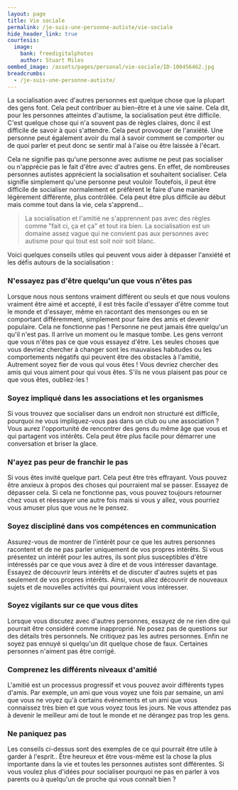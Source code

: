 ```yaml
---
layout: page
title: Vie sociale
permalink: /je-suis-une-personne-autiste/vie-sociale
hide_header_link: true
courtesis:
  image:
    bank: freedigitalphotos
    author: Stuart Miles
oembed_image: /assets/pages/personal/vie-sociale/ID-100456462.jpg
breadcrumbs:
  - /je-suis-une-personne-autiste/
---
```


<amp-img class="left" width="400" height="333" src="{{ site.amp_img_cache_url }}/assets/pages/personal/vie-sociale/ID-100456462.jpg" alt="ID-100456462"></amp-img>

La socialisation avec d'autres personnes est quelque
chose que la plupart des gens font. Cela peut contribuer au bien-être et à une vie saine.
Cela dit, pour les personnes atteintes d'autisme, la socialisation peut être difficile.
C'est quelque chose qui n'a souvent pas de règles claires,
donc il est difficile de savoir à quoi s'attendre.
Cela peut provoquer de l'anxiété. Une personne peut également avoir du mal à savoir
comment se comporter ou de quoi parler et peut
donc se sentir mal à l'aise ou être laissée à l'écart.

Cela ne signifie pas qu'une personne avec autisme ne peut pas
socialiser ou n'apprécie pas le fait d'être avec d'autres gens.
En effet, de nombreuses personnes autistes apprécient
la socialisation et souhaitent socialiser.
Cela signifie simplement qu'une personne peut vouloir 
Toutefois, il peut être difficile de socialiser normalement et préfèrent le faire
d'une manière légèrement différente, plus contrôlée. Cela 
peut être plus difficile au début mais comme tout dans la vie, cela s'apprend…


<blockquote>
La socialisation et l'amitié ne s'apprennent pas avec des règles comme
"fait ci, ça et ça" et tout ira bien.
La socialisation est un domaine assez vague qui ne convient pas aux personnes avec
autisme pour qui tout est soit noir soit blanc.
</blockquote>


Voici quelques conseils utiles qui peuvent vous aider à dépasser l'anxiété et les défis autours de la socialisation :

### N'essayez pas d'être quelqu'un que vous n'êtes pas
Lorsque nous nous sentons vraiment différent
ou seuls et que nous voulons vraiment être aimé et accepté, il est très
facile d'essayer d'être comme tout le monde et d'essayer, même en racontant
des mensonges ou en se comportant différemment, simplement pour
faire des amis et devenir populaire. Cela ne fonctionne pas&nbsp;! Personne 
ne peut jamais être quelqu'un qu'il n'est pas. Il arrive un moment ou le masque tombe.
Les gens verront que vous n'êtes pas ce que vous
essayez d'être.
Les seules choses que vous devriez chercher à changer sont les
mauvaises habitudes ou les comportements négatifs qui peuvent être des obstacles à l'amitié,
Autrement soyez fier de vous qui vous êtes&nbsp;!
Vous devriez chercher des amis qui vous aiment pour qui vous êtes.
S'ils ne vous plaisent pas pour ce que vous êtes, oubliez-les&nbsp;!

### Soyez impliqué dans les associations et les organismes

Si vous trouvez que socialiser dans un endroit non structuré est difficile, pourquoi ne vous
impliquez-vous pas dans un club ou une association&nbsp;?
Vous aurez l'opportunité de rencontrer des gens du même âge que vous et qui partagent vos intérêts.
Cela peut être plus facile pour démarrer une conversation et briser la glace.

### N'ayez pas peur de franchir le pas

Si vous êtes invité quelque part. Cela peut être très effrayant. Vous pouvez être anxieux à propos
des choses qui pourraient mal se passer. Essayez de dépasser cela. Si cela ne fonctionne pas,
vous pouvez toujours retourner chez vous et réessayer une autre fois mais si vous y allez,
vous pourriez vous amuser plus que vous ne le pensez.

### Soyez discipliné dans vos compétences en communication

Assurez-vous de montrer de l'intérêt pour ce que les autres personnes racontent
et de ne pas parler uniquement de vos propres intérêts.
Si vous présentez un intérêt pour les autres, ils sont plus susceptibles d'être intéressés
par ce que vous avez à dire et de vous intéresser davantage.
Essayez de découvrir leurs intérêts et de discuter d'autres
sujets et pas seulement de vos propres intérêts. Ainsi, vous
allez découvrir de nouveaux sujets et de nouvelles
activités qui pourraient vous intéresser.

### Soyez vigilants sur ce que vous dites

Lorsque vous discutez avec d'autres personnes, essayez de ne rien dire qui pourrait être considéré comme inapproprié.
Ne posez pas de questions sur des détails très personnels.
Ne critiquez pas les autres personnes.
Enfin ne soyez pas ennuyé si quelqu'un dit quelque chose de faux. Certaines personnes n'aiment pas être corrigé.

### Comprenez les différents niveaux d'amitié

L'amitié est un processus progressif et vous pouvez avoir différents types d'amis.
Par exemple, un ami que vous voyez une fois par semaine, un ami que vous ne voyez qu'à certains événements et un ami que vous connaissez très bien et que vous voyez tous les jours.
Ne vous attendez pas à devenir le meilleur ami de tout le monde et ne dérangez pas trop les gens.

### Ne paniquez pas

Les conseils ci-dessus sont des exemples de ce qui pourrait être utile
à garder à l'esprit..
Être heureux et être vous-même est la chose la plus importante dans la vie
et toutes les personnes autistes sont différentes.
Si vous voulez plus d'idées pour socialiser pourquoi ne pas en parler à vos parents
ou à quelqu'un de proche qui vous connaît bien&nbsp;?
